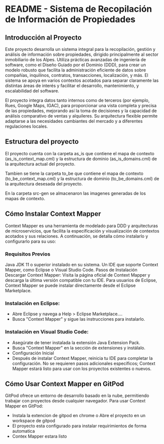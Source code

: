 # README - Sistema de Recopilación de Información de Propiedades
## Introducción al Proyecto
Este proyecto desarrolla un sistema integral para la recopilación, gestión y análisis de información sobre propiedades, dirigido principalmente al sector inmobiliario de los Alpes. Utiliza prácticas avanzadas de ingeniería de software, como el Diseño Guiado por el Dominio (DDD), para crear un modelo robusto que facilita la administración eficiente de datos sobre compañías, inquilinos, contratos, transacciones, localización, y más. El sistema se apoya en varios contextos acotados para separar claramente las distintas áreas de interés y facilitar el desarrollo, mantenimiento, y escalabilidad del software.

El proyecto integra datos tanto internos como de terceros (por ejemplo, Rues, Google Maps, IGAC), para proporcionar una vista completa y precisa de las propiedades, mejorando así la toma de decisiones y la capacidad de análisis comparativo de ventas y alquileres. Su arquitectura flexible permite adaptarse a las necesidades cambiantes del mercado y a diferentes regulaciones locales.

## Estructura del proyecto
El proyecto cuenta con la carpeta as_is que contiene el mapa de contexto (as_is_context_map.cml) y la estructura de dominio (as_is_domains.cml) de la arquitectura actual del proyecto.

Tambien se tiene la carpeta to_be que contiene el mapa de contexto (to_be_context_map.cml) y la estructura de dominio (to_be_domains.cml) de la arquitectura desesada del proyecto.

En la carpeta src-gen se almacenaron las imagenes generadas de los mapas de contexto.

## Cómo Instalar Context Mapper
Context Mapper es una herramienta de modelado para DDD y arquitecturas de microservicios, que facilita la especificación y visualización de contextos acotados y sus relaciones. A continuación, se detalla cómo instalarlo y configurarlo para su uso:

### Requisitos Previos
Java JDK 11 o superior instalado en su sistema.
Un IDE que soporte Context Mapper, como Eclipse o Visual Studio Code.
Pasos de Instalación
Descargar Context Mapper: Visita la página oficial de Context Mapper y descarga la última versión compatible con tu IDE. Para usuarios de Eclipse, Context Mapper se puede instalar directamente desde el Eclipse Marketplace.

### Instalación en Eclipse:

* Abre Eclipse y navega a Help > Eclipse Marketplace....
* Busca "Context Mapper" y sigue las instrucciones para instalarlo.
### Instalación en Visual Studio Code:

* Asegúrate de tener instalada la extensión Java Extension Pack.
* Busca "Context Mapper" en la sección de extensiones y instálalo.
* Configuración Inicial
* Después de instalar Context Mapper, reinicia tu IDE para completar la configuración. No se requieren pasos adicionales específicos; Context Mapper estará listo para usar con los proyectos existentes o nuevos.

## Cómo Usar Context Mapper en GitPod
GitPod ofrece un entorno de desarrollo basado en la nube, permitiendo trabajar con proyectos desde cualquier navegador. Para usar Context Mapper en GitPod:

* Instala la extencion de gitpod en chrome o Abre el proyecto en un workspace de gitpod 
* El proyecto esta configurado para instalar requirimientos de forma automatica
* Contex Mapper estara listo
